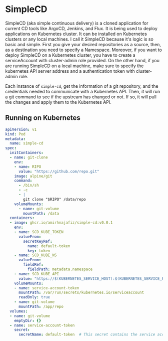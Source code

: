 # SimpleCD

SimpleCD (aka simple continuous delivery) is a cloned application for current CD tools like ArgoCD, Jenkins, and Flux. It is being used to deploy applications on Kubernetes cluster.
It can be installed on Kubernetes clusters or any local machines. I call it SimpleCD because it's logic is so basic and simple. First you give your desired repositories as a source, then, as a destination you need to specify a Namespace. Moreover, if you want to deploy SimpleCD on a Kubernetes cluster, you have to create a serviceAccount with cluster-admin role provided. On the other hand, if you are running SimpleCD on a local machine, make sure to specify the kubernetes API server address and a authentication token with cluster-admin role.

Each instance of `simple-cd`, get the information of a git repository, and the credentials needed to communicate with a Kubernetes API. Then, it will run a git command to see if the upstream has changed or not. If so, it will pull the changes and apply them to the Kubernetes API.

## Running on Kubernetes

```yml
apiVersion: v1
kind: Pod
metadata:
  name: simple-cd
spec:
  initContainers:
  - name: git-clone
    env:
    - name: RIPO
      value: "https://github.com/repo.git"
    image: alpine/git
    command:
      - /bin/sh
      - -c
      - |
        git clone "$RIPO" /data/repo
    volumeMounts:
      - name: git-volume
        mountPath: /data
  containers:
  - image: ghcr.io/amirhnajafiz/simple-cd:v0.0.1
    env:
    - name: SCD_KUBE_TOKEN
      valueFrom:
        secretKeyRef:
          name: default-token
          key: token
    - name: SCD_KUBE_NS
      valueFrom:
        fieldRef:
          fieldPath: metadata.namespace
    - name: SCD_KUBE_API
      value: "https://$(KUBERNETES_SERVICE_HOST):$(KUBERNETES_SERVICE_PORT)"
    volumeMounts:
    - name: service-account-token
      mountPath: /var/run/secrets/kubernetes.io/serviceaccount
      readOnly: true
    - name: git-volume
      mountPath: /app/repo
  volumes:
  - name: git-volume
    emptyDir: {}
  - name: service-account-token
    secret:
      secretName: default-token  # This secret contains the service account token
```
